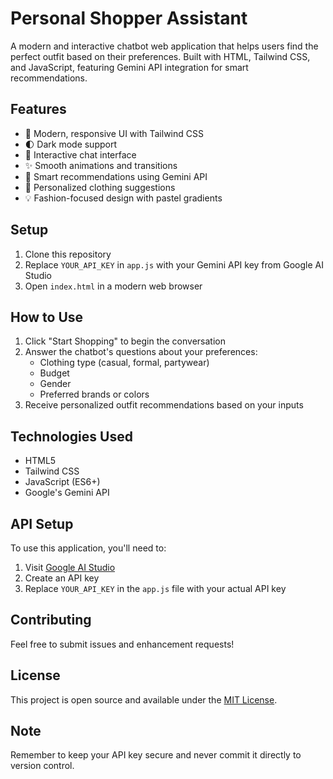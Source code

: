 # Personal Shopper Assistant

A modern and interactive chatbot web application that helps users find the perfect outfit based on their preferences. Built with HTML, Tailwind CSS, and JavaScript, featuring Gemini API integration for smart recommendations.

## Features

- 🎨 Modern, responsive UI with Tailwind CSS
- 🌓 Dark mode support
- 💬 Interactive chat interface
- ✨ Smooth animations and transitions
- 🤖 Smart recommendations using Gemini API
- 👕 Personalized clothing suggestions
- 💡 Fashion-focused design with pastel gradients

## Setup

1. Clone this repository
2. Replace `YOUR_API_KEY` in `app.js` with your Gemini API key from Google AI Studio
3. Open `index.html` in a modern web browser

## How to Use

1. Click "Start Shopping" to begin the conversation
2. Answer the chatbot's questions about your preferences:
   - Clothing type (casual, formal, partywear)
   - Budget
   - Gender
   - Preferred brands or colors
3. Receive personalized outfit recommendations based on your inputs

## Technologies Used

- HTML5
- Tailwind CSS
- JavaScript (ES6+)
- Google's Gemini API

## API Setup

To use this application, you'll need to:

1. Visit [Google AI Studio](https://makersuite.google.com/app/apikey)
2. Create an API key
3. Replace `YOUR_API_KEY` in the `app.js` file with your actual API key

## Contributing

Feel free to submit issues and enhancement requests!

## License

This project is open source and available under the [MIT License](LICENSE).

## Note

Remember to keep your API key secure and never commit it directly to version control. 

